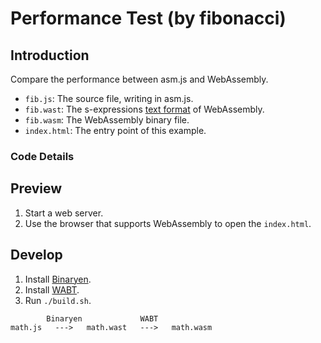 # Performance Test (by fibonacci)

## Introduction

Compare the performance between asm.js and WebAssembly.

+ `fib.js`: The source file, writing in asm.js.
+ `fib.wast`: The s-expressions [text format](http://webassembly.org/docs/text-format/) of WebAssembly.
+ `fib.wasm`: The WebAssembly binary file.
+ `index.html`: The entry point of this example.

### Code Details

## Preview

1. Start a web server.
2. Use the browser that supports WebAssembly to open the `index.html`.

## Develop

1. Install [Binaryen](https://github.com/WebAssembly/binaryen).
1. Install [WABT](https://github.com/WebAssembly/wabt).
3. Run `./build.sh`.

```
        Binaryen             WABT
math.js   --->   math.wast   --->   math.wasm
```
